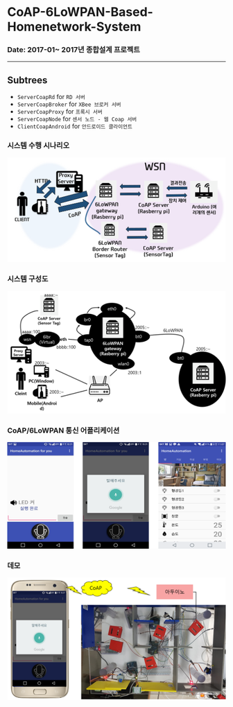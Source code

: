 CoAP-6LoWPAN-Based-Homenetwork-System
===
### Date: 2017-01~ 2017년 종합설계 프로젝트
-------------

## Subtrees
- `ServerCoapRd` for `RD 서버`
- `ServerCoapBroker` for `XBee 브로커 서버`
- `ServerCoapProxy` for `프록시 서버`
- `ServerCoapNode` for `센서 노드 - 웹 Coap 서버`
- `ClientCoapAndroid` for `안드로이드 클라이언트`

### 시스템 수행 시나리오
![screenshot1](./1.png)

### 시스템 구성도
![screenshot1](./2.png)

### CoAP/6LoWPAN 통신 어플리케이션
![screenshot1](./3.png)

### 데모 
![screenshot1](./4.png)
